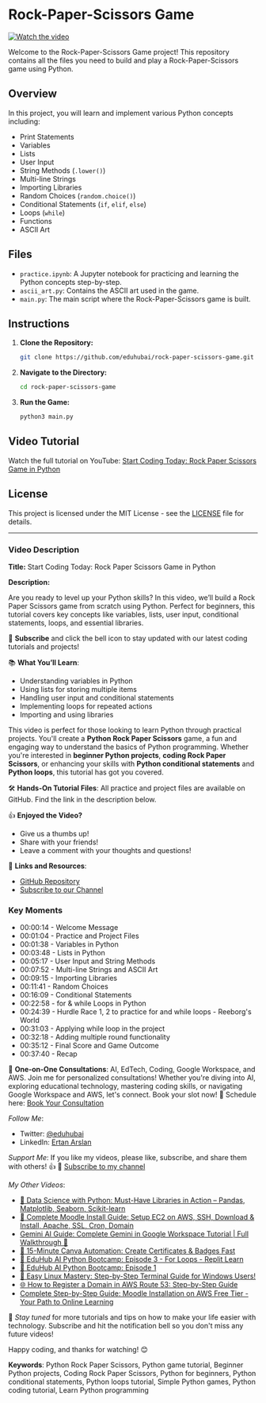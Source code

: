 # Rock-Paper-Scissors Game

[![Watch the video](https://img.youtube.com/vi/B_C-y64Ex-U/hqdefault.jpg)](https://www.youtube.com/watch?v=B_C-y64Ex-U)


Welcome to the Rock-Paper-Scissors Game project! This repository contains all the files you need to build and play a Rock-Paper-Scissors game using Python.

## Overview

In this project, you will learn and implement various Python concepts including:
- Print Statements
- Variables
- Lists
- User Input
- String Methods (`.lower()`)
- Multi-line Strings
- Importing Libraries
- Random Choices (`random.choice()`)
- Conditional Statements (`if`, `elif`, `else`)
- Loops (`while`)
- Functions
- ASCII Art

## Files

- `practice.ipynb`: A Jupyter notebook for practicing and learning the Python concepts step-by-step.
- `ascii_art.py`: Contains the ASCII art used in the game.
- `main.py`: The main script where the Rock-Paper-Scissors game is built.

## Instructions

1. **Clone the Repository:**
    ```bash
    git clone https://github.com/eduhubai/rock-paper-scissors-game.git
    ```
2. **Navigate to the Directory:**
    ```bash
    cd rock-paper-scissors-game
    ```
3. **Run the Game:**
    ```bash
    python3 main.py
    ```

## Video Tutorial

Watch the full tutorial on YouTube: [Start Coding Today: Rock Paper Scissors Game in Python](https://www.youtube.com/watch?v=B_C-y64Ex-U)

## License

This project is licensed under the MIT License - see the [LICENSE](LICENSE) file for details.

---

### Video Description

**Title:** Start Coding Today: Rock Paper Scissors Game in Python

**Description:**

Are you ready to level up your Python skills? In this video, we’ll build a Rock Paper Scissors game from scratch using Python. Perfect for beginners, this tutorial covers key concepts like variables, lists, user input, conditional statements, loops, and essential libraries.

🔔 **Subscribe** and click the bell icon to stay updated with our latest coding tutorials and projects!

📚 **What You’ll Learn**:
- Understanding variables in Python
- Using lists for storing multiple items
- Handling user input and conditional statements
- Implementing loops for repeated actions
- Importing and using libraries

This video is perfect for those looking to learn Python through practical projects. You'll create a **Python Rock Paper Scissors** game, a fun and engaging way to understand the basics of Python programming. Whether you're interested in **beginner Python projects**, **coding Rock Paper Scissors**, or enhancing your skills with **Python conditional statements** and **Python loops**, this tutorial has got you covered. 

🛠 **Hands-On Tutorial Files**: All practice and project files are available on GitHub. Find the link in the description below.

👍 **Enjoyed the Video?**
- Give us a thumbs up!
- Share with your friends!
- Leave a comment with your thoughts and questions!

🚀 **Links and Resources**:
- [GitHub Repository](https://github.com/yourusername/rock-paper-scissors-game)
- [Subscribe to our Channel](https://www.youtube.com/channel/yourchannel)

### Key Moments
- 00:00:14 - Welcome Message
- 00:01:04 - Practice and Project Files
- 00:01:38 - Variables in Python
- 00:03:48 - Lists in Python
- 00:05:17 - User Input and String Methods
- 00:07:52 - Multi-line Strings and ASCII Art
- 00:09:15 - Importing Libraries
- 00:11:41 - Random Choices
- 00:16:09 - Conditional Statements
- 00:22:58 - for & while Loops in Python
- 00:24:39 - Hurdle Race 1, 2 to practice for and while loops - Reeborg's World
- 00:31:03 - Applying while loop in the project
- 00:32:18 - Adding multiple round functionality
- 00:35:12 - Final Score and Game Outcome
- 00:37:40 - Recap

📅 **One-on-One Consultations**:
AI, EdTech, Coding, Google Workspace, and AWS. Join me for personalized consultations! Whether you're diving into AI, exploring educational technology, mastering coding skills, or navigating Google Workspace and AWS, let's connect. Book your slot now!
🚀 Schedule here: [Book Your Consultation](http://go.eduhubai.com/meeting)

*Follow Me*:
- Twitter: [@eduhubai](https://twitter.com/eduhubai)
- LinkedIn: [Ertan Arslan](https://www.linkedin.com/in/ertan-arslan)

*Support Me*:
If you like my videos, please like, subscribe, and share them with others! 👍
🔔 [Subscribe to my channel](https://www.youtube.com/channel/yourchannel)

*My Other Videos*:
- [🎥 Data Science with Python: Must-Have Libraries in Action – Pandas, Matplotlib, Seaborn, Scikit-learn](https://www.youtube.com/watch?v=7WB8sodv9Gc)
- [🎥 Complete Moodle Install Guide: Setup EC2 on AWS, SSH, Download & Install, Apache, SSL, Cron, Domain](https://www.youtube.com/watch?v=Io8k119G9pU)
- [Gemini AI Guide: Complete Gemini in Google Workspace Tutorial | Full Walkthrough 🌟](https://www.youtube.com/watch?v=SV1Xq7TSrns)
- [🎨 15-Minute Canva Automation: Create Certificates & Badges Fast](https://www.youtube.com/watch?v=cCUMMKyEla4)
- [🐍 EduHub AI Python Bootcamp: Episode 3 - For Loops - Replit Learn](https://www.youtube.com/watch?v=IbkcsKyc4Ik)
- [🚀 EduHub AI Python Bootcamp: Episode 1](https://www.youtube.com/watch?v=E9NtVlKx5PQ)
- [🐧 Easy Linux Mastery: Step-by-Step Terminal Guide for Windows Users!](https://www.youtube.com/watch?v=jZKXZHOKp44)
- [🌐 How to Register a Domain in AWS Route 53: Step-by-Step Guide](https://www.youtube.com/watch?v=4olbcW7iCx8)
- [Complete Step-by-Step Guide: Moodle Installation on AWS Free Tier - Your Path to Online Learning](https://www.youtube.com/watch?v=Gd--q0QhU_M)

🔔 *Stay tuned* for more tutorials and tips on how to make your life easier with technology. Subscribe and hit the notification bell so you don't miss any future videos!

Happy coding, and thanks for watching! 😊

**Keywords**: Python Rock Paper Scissors, Python game tutorial, Beginner Python projects, Coding Rock Paper Scissors, Python for beginners, Python conditional statements, Python loops tutorial, Simple Python games, Python coding tutorial, Learn Python programming
